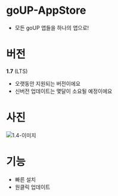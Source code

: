 # goUP-AppStore
- 모든 goUP 앱들을 하나의 앱으로!

# 버전
**1.7** (LTS)
- 오랫동안 지원되는 버전이에요
- 신버전 업데이트는 몇달이 소요될 예정이에요

# 사진
![1.4-이미지](https://github.com/Error-ForestofMaking/goUP-AppStore/assets/128959567/eedeed58-61ab-4e17-b340-49a77064b9b9)

# 기능
- 빠른 설치
- 원클릭 업데이트
